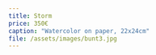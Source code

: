 ```yaml
---
title: Storm
price: 350€
caption: "Watercolor on paper, 22x24cm" 
file: /assets/images/bunt3.jpg
---
```


